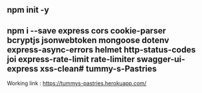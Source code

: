 ## npm init -y

## npm i --save express cors cookie-parser bcryptjs jsonwebtoken mongoose dotenv express-async-errors helmet http-status-codes joi express-rate-limit rate-limiter swagger-ui-express xss-clean# tummy-s-Pastries
Working link : https://tummys-pastries.herokuapp.com/
